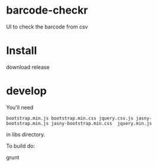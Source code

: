 # barcode-checkr
UI to check the barcode from csv


Install
=======
download release

develop
=======
You'll need 

    bootstrap.min.js bootstrap.min.css jquery.csv.js jasny-bootstrap.min.js jasny-bootstrap.min.css  jquery.min.js 

in libs directory.

To build do:

   grunt 

